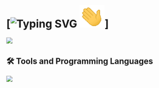 
# [![Typing SVG](https://readme-typing-svg.herokuapp.com?font=Fira+Code&weight=600&size=30&pause=1000&color=F7F7F7&random=false&width=435&lines=+Hello!;I+am+Syart!) ![](hello.gif)]




  <a href="https://syart.dev" target="_blank">
     <img src="https://img.shields.io/badge/Portfolio-212121?style=for-the-badge&logoColor=white [](https://user-images.githubusercontent.com/18350557/176309783-0785949b-9127-417c-8b55-ab5a4333674e.gif)" target="https://syart.dev" /> 
  </a>
  

<h2>🛠️ Tools and Programming Languages</h2>
<img src="https://skillicons.dev/icons?i=js,nodejs,react,html,css,python,github,git,mongodb,docker">

